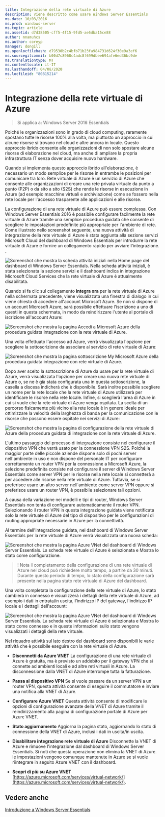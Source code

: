 ```yaml
---
title: Integrazione della rete virtuale di Azure
description: Viene descritto come usare Windows Server Essentials
ms.date: 10/03/2016
ms.prod: windows-server
ms.topic: article
ms.assetid: d7d38505-cff5-4f15-9fd5-ae6dba15ce88
author: nnamuhcs
ms.author: coreyp
manager: dongill
ms.openlocfilehash: d79530b2c4bfb71b23fa984731d624f30e9a3ef6
ms.sourcegitcommit: b00d7c8968c4adc8f699dbee694afe6ed36bc9de
ms.translationtype: MT
ms.contentlocale: it-IT
ms.lasthandoff: 04/08/2020
ms.locfileid: "80815214"
---
```

# <a name="azure-virtual-network-integration"></a>Integrazione della rete virtuale di Azure

>Si applica a: Windows Server 2016 Essentials

Poiché le organizzazioni sono in grado di cloud computing, raramente spostano tutte le risorse 100% alla volta, ma piuttosto un approccio in cui alcune risorse si trovano nel cloud e altre ancora in locale. Questo approccio ibrido consente alle organizzazioni di non solo spostare alcune risorse di elaborazione nel cloud, ma anche di ampliare la propria infrastruttura IT senza dover acquisire nuovo hardware.

Quando si implementa questo approccio ibrido all'elaborazione, è necessario un modo semplice per le risorse in entrambe le posizioni per comunicare tra loro. Rete virtuale di Azure è un servizio di Azure che consente alle organizzazioni di creare una rete privata virtuale da punto a punto (P2P) o da sito a sito (S2S) che rende le risorse in esecuzione in Azure (ad esempio macchine virtuali e archiviazione) come se fossero nella rete locale per l'accesso trasparente alle applicazioni e alle risorse.

La configurazione di una rete virtuale di Azure può essere complessa. Con Windows Server Essentials 2016 è possibile configurare facilmente la rete virtuale di Azure tramite una semplice procedura guidata che consente di scegliere le impostazioni predefinite più appropriate per l'ambiente di rete. Come illustrato nello screenshot seguente, una nuova attività di integrazione della rete virtuale di Azure è stata aggiunta alla sezione servizi Microsoft Cloud del dashboard di Windows Essentials per introdurre la rete virtuale di Azure e fornire un collegamento rapido per avviare l'integrazione. .

![Screenshot che mostra la scheda attività iniziali nella Home page del dashboard di Windows Server Essentials. Nella scheda attività iniziali, è stata selezionata la sezione servizi e il dashboard indica in integrazione Microsoft Cloud Services che la rete virtuale di Azure è attualmente disabilitata.](media/azure-virtual-network-1.PNG)

Quando si fa clic sul collegamento **integra ora** per la rete virtuale di Azure nella schermata precedente, viene visualizzata una finestra di dialogo in cui viene chiesto di accedere all'account Microsoft Azure. Se non si dispone di un account Microsoft Azure, sarà possibile effettuare l'iscrizione a uno di questi in questa schermata, in modo da reindirizzare l'utente al portale di iscrizione all'account Azure:

![Screenshot che mostra la pagina Accedi a Microsoft Azure della procedura guidata integrazione con la rete virtuale di Azure.](media/azure-virtual-network-2.PNG)

Una volta effettuato l'accesso ad Azure, verrà visualizzata l'opzione per scegliere la sottoscrizione da associare al servizio di rete virtuale di Azure:

![Screenshot che mostra la pagina sottoscrizione My Microsoft Azure della procedura guidata integrazione con rete virtuale di Azure.](media/azure-virtual-network-3.PNG)

Dopo aver scelto la sottoscrizione di Azure da usare per la rete virtuale di Azure, verrà visualizzata l'opzione per creare una nuova rete virtuale di Azure o, se ne è già stata configurata una in questa sottoscrizione, la casella a discesa indicherà che è disponibile. Sarà inoltre possibile scegliere un nome per la rete locale che la rete virtuale di Azure utilizzerà per identificare le risorse nella rete locale. Infine, si sceglierà l'area di Azure in cui si vuole che la rete virtuale di Azure venga ospitata. La scelta di un percorso fisicamente più vicino alla rete locale è in genere ideale per ottimizzare la velocità della larghezza di banda per la comunicazione con le risorse che possono essere ospitate nei servizi di Azure:

![Screenshot che mostra la pagina di configurazione della rete virtuale di Azure della procedura guidata di integrazione con la rete virtuale di Azure.](media/azure-virtual-network-4.PNG)

L'ultimo passaggio del processo di integrazione consiste nel configurare il dispositivo VPN che verrà usato per la connessione VPN S2S. Poiché la maggior parte delle piccole aziende dispone solo di pochi server nell'ambiente in uso e non dispone del personale IT per configurare correttamente un router VPN per la connessione a Microsoft Azure, la selezione predefinita consiste nel configurare il server di Windows Server Essentials come server VPN per le risorse nella rete locale si connetterà a per accedere alle risorse nella rete virtuale di Azure. Tuttavia, se si preferisce usare un altro server nell'ambiente come server VPN oppure si preferisce usare un router VPN, è possibile selezionare tali opzioni.

A causa della variazione nei modelli e tipi di router, Windows Server Essentials non tenta di configurare automaticamente il router VPN. Selezionando il router VPN in questa integrazione guidata viene notificata solo la rete virtuale di Azure del tipo di dispositivo per le configurazioni di routing appropriate necessarie in Azure per la connettività.

Al termine dell'integrazione guidata, nel dashboard di Windows Server Essentials per la rete virtuale di Azure verrà visualizzata una nuova scheda:

![Screenshot che mostra la pagina Azure VNet del dashboard di Windows Server Essentials. La scheda rete virtuale di Azure è selezionata e Mostra lo stato come configurazione.](media/azure-virtual-network-5.PNG)

>! Nota il completamento della configurazione di una rete virtuale di Azure nel cloud può richiedere molto tempo, a partire da 30 minuti. Durante questo periodo di tempo, lo stato della configurazione sarà presente nella pagina stato rete virtuale di Azure del dashboard.

Una volta completata la configurazione della rete virtuale di Azure, lo stato cambierà in connesso e visualizzerà i dettagli della rete virtuale di Azure, ad esempio i dati in entrata/in uscita, l'indirizzo IP del gateway, l'indirizzo IP locale e i dettagli dell'account:

![Screenshot che mostra la pagina Azure VNet del dashboard di Windows Server Essentials. La scheda rete virtuale di Azure è selezionata e Mostra lo stato come connesso e in queste informazioni sullo stato vengono visualizzati i dettagli della rete virtuale.](media/azure-virtual-network-6.PNG)

Nel riquadro attività sul lato destro del dashboard sono disponibili le varie attività che è possibile eseguire con la rete virtuale di Azure.

-   **Disconnetti da Azure VNET** La configurazione di una rete virtuale di Azure è gratuita, ma è previsto un addebito per il gateway VPN che si connette ad ambienti locali e ad altre reti virtuali in Azure. La disconnessione dalla VNET di Azure interrompe tutta la fatturazione.

-   **Passa al dispositivo VPN** Se si vuole passare da un server VPN a un router VPN, questa attività consente di eseguire il commutatore e inviare una notifica alla VNET di Azure.

-   **Configurare Azure VNET** Questa attività consente di modificare le opzioni di configurazione avanzate della VNET di Azure tramite il reindirizzamento alla pagina di configurazione portale di Azure per Azure VNET.

-   **Stato aggiornamento** Aggiorna la pagina stato, aggiornando lo stato di connessione della VNET di Azure, inclusi i dati in uscita/in uscita.

-   **Disabilitare integrazione rete virtuale di Azure** Disconnette la VNET di Azure e rimuove l'integrazione dal dashboard di Windows Server Essentials. Si noti che questa operazione non elimina la VNET di Azure. le impostazioni vengono comunque mantenute in Azure se si vuole riintegrare in seguito Azure VNET con il dashboard.

-   **Scopri di più su Azure VNET** [https://azure.microsoft.com/services/virtual-network/](https://azure.microsoft.com/services/virtual-network/).

<a name="see-also"></a>Vedere anche
--------
[Introduzione a Windows Server Essentials](get-started.md)
